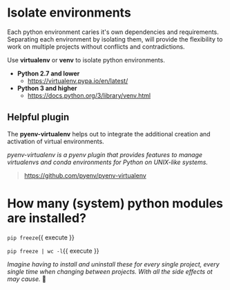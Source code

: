 # Isolate environments

Each python environment caries it's own dependencies and requirements. Separating each environment by isolating them, will provide the flexibility to work on multiple projects without conflicts and contradictions.

Use **virtualenv** or **venv** to isolate python environments.

- **Python 2.7 and lower**
    - https://virtualenv.pypa.io/en/latest/
- **Python 3 and higher**
    - https://docs.python.org/3/library/venv.html

## Helpful plugin

The **pyenv-virtualenv** helps out to integrate the additional creation and activation of virtual environments.

_pyenv-virtualenv is a pyenv plugin that provides features to manage virtualenvs and conda environments for Python on UNIX-like systems._

> https://github.com/pyenv/pyenv-virtualenv

# How many (system) python modules are installed?

`pip freeze`{{ execute }}

`pip freeze | wc -l`{{ execute }}

_Imagine having to install and uninstall these for every single project, every single time when changing between projects. With all the side effects ot may cause._ 🤔
